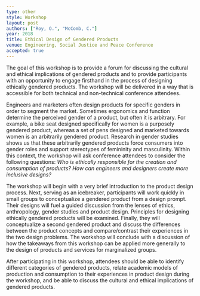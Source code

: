 ```yaml
---
type: other
style: Workshop
layout: post
authors: ["Roy, O.", "McComb, C."]
year: 2018
title: Ethical Design of Gendered Products
venue: Engineering, Social Justice and Peace Conference
accepted: true
---
```

The goal of this workshop is to provide a forum for discussing the cultural and ethical implications of gendered products and to provide participants with an opportunity to engage firsthand in the process of designing ethically gendered products. The workshop will be delivered in a way that is accessible for both technical and non-technical conference attendees.

Engineers and marketers often design products for specific genders in order to segment the market. Sometimes ergonomics and function determine the perceived gender of a product, but often it is arbitrary. For example, a bike seat designed specifically for women is a purposely gendered product, whereas a set of pens designed and marketed towards women is an arbitrarily gendered product. Research in gender studies shows us that these arbitrarily gendered products force consumers into gender roles and support stereotypes of femininity and masculinity. Within this context, the workshop will ask conference attendees to consider the following questions: <i>Who is ethically responsible for the creation and consumption of products? How can engineers and designers create more inclusive designs?</i>

The workshop will begin with a very brief introduction to the product design process. Next, serving as an icebreaker, participants will work quickly in small groups to conceptualize a gendered product from a design prompt. Their designs will fuel a guided discussion from the lenses of ethics, anthropology, gender studies and product design. Principles for designing ethically gendered products will be examined. Finally, they will conceptualize a second gendered product and discuss the differences between the product concepts and compare/contrast their experiences in the two design problems. The workshop will conclude with a discussion of how the takeaways from this workshop can be applied more generally to the design of products and services for marginalized groups.

After participating in this workshop, attendees should be able to identify different categories of gendered products, relate academic models of production and consumption to their experiences in product design during the workshop, and be able to discuss the cultural and ethical implications of gendered products.
